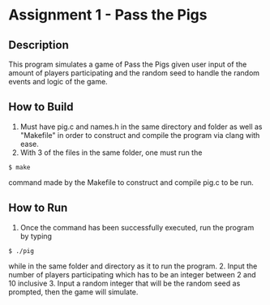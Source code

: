 # Assignment 1 - Pass the Pigs

## Description
This program simulates a game of Pass the Pigs given user input of the amount of players participating and the random seed to handle the random events and logic of the game.

## How to Build
1. Must have pig.c and names.h in the same directory and folder as well as "Makefile" in order to construct and compile the program via clang with ease. 
2. With 3 of the files in the same folder, one must run the 
```
$ make
```
command made by the Makefile to construct and compile pig.c to be run.

## How to Run
1. Once the command has been successfully executed, run the program by typing 
```
$ ./pig 
```
while in the same folder and directory as it to run the program.
2. Input the number of players participating which has to be an integer between 2 and 10 inclusive
3. Input a random integer that will be the random seed as prompted, then the game will simulate.
